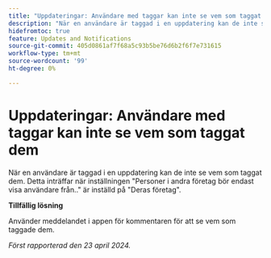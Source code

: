 ```yaml
---
title: "Uppdateringar: Användare med taggar kan inte se vem som taggat dem"
description: "När en användare är taggad i en uppdatering kan de inte se vem som taggat dem. Detta inträffar när inställningen Personer i andra företag endast ska visa användare från ... är inställd på sitt företag."
hidefromtoc: true
feature: Updates and Notifications
source-git-commit: 405d0861af7f68a5c93b5be76d6b2f6f7e731615
workflow-type: tm+mt
source-wordcount: '99'
ht-degree: 0%

---
```



# Uppdateringar: Användare med taggar kan inte se vem som taggat dem

När en användare är taggad i en uppdatering kan de inte se vem som taggat dem. Detta inträffar när inställningen &quot;Personer i andra företag bör endast visa användare från..&quot; är inställd på &quot;Deras företag&quot;.

**Tillfällig lösning**

Använder meddelandet i appen för kommentaren för att se vem som taggade dem.

_Först rapporterad den 23 april 2024._

